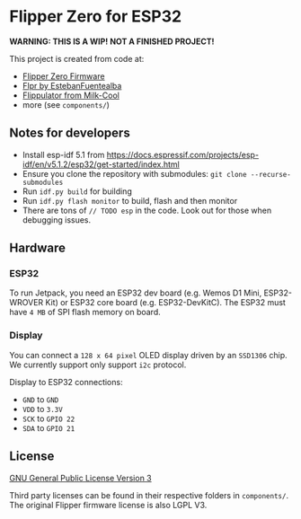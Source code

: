 # Flipper Zero for ESP32

**WARNING: THIS IS A WIP! NOT A FINISHED PROJECT!**

This project is created from code at:
- [Flipper Zero Firmware](https://github.com/flipperdevices/flipperzero-firmware/)
- [Flpr by EstebanFuentealba](https://github.com/EstebanFuentealba/flpr/)
- [Flippulator from Milk-Cool](https://github.com/Milk-Cool/flippulator/)
- more (see `components/`)

## Notes for developers

- Install esp-idf 5.1 from https://docs.espressif.com/projects/esp-idf/en/v5.1.2/esp32/get-started/index.html
- Ensure you clone the repository with submodules: `git clone --recurse-submodules`
- Run `idf.py build` for building
- Run `idf.py flash monitor` to build, flash and then monitor
- There are tons of `// TODO esp` in the code. Look out for those when debugging issues.

## Hardware 

### ESP32

To run Jetpack, you need an ESP32 dev board (e.g. Wemos D1 Mini, ESP32-WROVER Kit) or ESP32 core board (e.g. ESP32-DevKitC).
The ESP32 must have `4 MB` of SPI flash memory on board.

### Display

You can connect a `128 x 64 pixel` OLED display driven by an `SSD1306` chip.
We currently support only support `i2c` protocol.

Display to ESP32 connections:
- `GND` to `GND`
- `VDD` to `3.3V`
- `SCK` to `GPIO 22`
- `SDA` to `GPIO 21`

## License

[GNU General Public License Version 3](LICENSE.md)

Third party licenses can be found in their respective folders in `components/`.
The original Flipper firmware license is also LGPL V3.